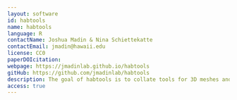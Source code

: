 ```yaml
---
layout: software
id: habtools
name: habtools
language: R
contactName: Joshua Madin & Nina Schiettekatte
contactEmail: jmadin@hawaii.edu
license: CC0
paperDOIcitation: 
webpage: https://jmadinlab.github.io/habtools
gitHub: https://github.com/jmadinlab/habtools
description: The goal of habtools is to collate tools for 3D meshes and digital elevation models (DEM) targeted at biologists and ecologists. Tools calculate metrics like surface area, rugosity, fractal dimension, height range, convexity, sphericity, second moments of volume and more. The initial set of tools came from two research papers. Zawada et al. (2019) examined morphology of coral colony laser scans. Torres-Pulliza et al. (2020) examined complexity of coral reef structure. It is hoped that the number of tools and contributors will grow through time.
access: true
---
```

